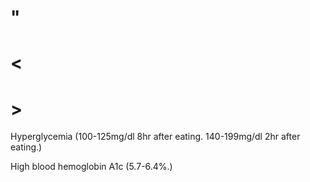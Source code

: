 # "

# <

# >

Hyperglycemia
(100-125mg/dl 8hr after eating. 140-199mg/dl 2hr after eating.)

High blood hemoglobin A1c
(5.7-6.4%.)

